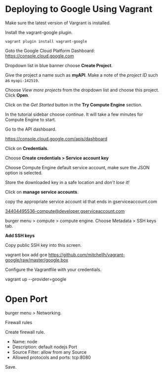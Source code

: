 
# Deploying to Google Using Vagrant

Make sure the latest version of Vargrant is installed.

Install the vagrant-google plugin.
```
vagrant plugin install vagrant-google
```

Goto the Google Cloud Platform Dashboard: https://console.cloud.google.com

Dropdown list in blue banner choose **Create Project**.

Give the project a name such as **myAPI**. Make a note of the *project ID* such as `myapi-142519`.

Choose *View more projects* from the dropdown list and choose this project. Click **Open**.

Click on the *Get Started* button in the **Try Compute Engine** section.

In the tutorial sidebar choose *continue*. It will take a few minutes for Compute Engine to start.

Go to the API dashboard.

https://console.cloud.google.com/apis/dashboard

Click on **Credentials**.

Choose **Create credentials > Service account key**

Choose Compute Engine default service account, make sure the JSON option is selected.

Store the downloaded key in a safe location and _don't lose it!_

Click on **manage service accounts**.

copy the appropriate service account id that ends in gserviceaccount.com

34404495536-compute@developer.gserviceaccount.com

burger menu > compute > compute engine. Choose Metadata > SSH keys tab.

**Add SSH keys**

Copy public SSH key into this screen.

vagrant box add gce https://github.com/mitchellh/vagrant-google/raw/master/google.box

Configure the Vagrantfile with your credentials.

vagrant up --provider=google

# Open Port

burger menu > Networking.

Firewall rules

Create firewall rule.

- Name: node
- Description: default nodejs Port
- Source Filter: allow from any Source
- Allowed protocols and ports: tcp:8080

Save.